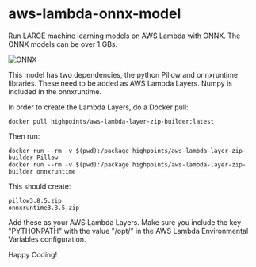 # aws-lambda-onnx-model

Run LARGE machine learning models on AWS Lambda with ONNX. The ONNX models can be over 1 GBs.

![ONNX](https://user-images.githubusercontent.com/5720767/154100057-06d25a00-cfd5-40a6-b4c4-a303bbcaf5d7.jpg)



This model has two dependencies, the python Pillow and onnxruntime libraries. These need to be added as AWS Lambda Layers. Numpy is included in the onnxruntime. 

In order to create the Lambda Layers, do a Docker pull:


    docker pull highpoints/aws-lambda-layer-zip-builder:latest  



Then run:



    docker run --rm -v $(pwd):/package highpoints/aws-lambda-layer-zip-builder Pillow  
    docker run --rm -v $(pwd):/package highpoints/aws-lambda-layer-zip-builder onnxruntime 


This should create:



    pillow3.8.5.zip  
    onnxruntime3.8.5.zip

Add these as your AWS Lambda Layers. Make sure you include the key "PYTHONPATH" with the value "/opt/" in the AWS Lambda Environmental Variables configuration.



Happy Coding!
